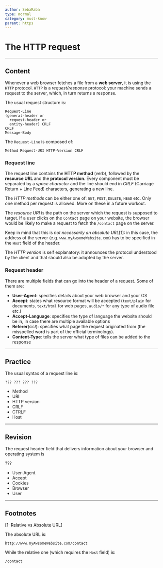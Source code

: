 ```yaml
---
author: SebaRaba
type: normal
category: must-know
parent: https
---
```


# The HTTP request


---

## Content

Whenever a web browser fetches a file from a **web server**, it is using the `HTTP` protocol. `HTTP` is a *request/response* protocol: your machine sends a request to the server, which, in turn returns a response.

The usual request structure is:

```plain-text
Request-Line
(general-header or
  request-header or
  entity-header) CRLF
CRLF
Message-Body
```

The `Request-Line` is composed of:

```plain-text
Method Request-URI HTTP-Version CRLF
```

### Request line

The request line contains the **HTTP method** (verb), followed by the **resource URL** and the **protocol version**. Every component must be separated by a *space character* and the line should end in *CRLF* (Carriage Return + Line Feed) characters, generating a new line.

The *HTTP methods* can be either one of: `GET`, `POST`, `DELETE`, `HEAD` etc. Only one method per request is allowed. More on these in a future workout.

The *resource URI* is the path on the server which the request is supposed to target. If a user clicks on the `Contact` page on your website, the browser would be likely to make a request to fetch the `/contact` page on the server.

Keep in mind that this is *not necessarily an absolute URL*[1]: in this case, the address of the server (e.g. `www.myAwsomeWebsite.com`) has to be specified in the `Host` field of the header.

The *HTTP version* is self explanatory: it announces the protocol understood by the client and that should also be adopted by the server.

### Request header

There are multiple fields that can go into the header of a request. Some of them are:

- **User-Agent**: specifies details about your web browser and your OS
- **Accept**: states what resource format will be accepted (`text/plain` for documents, `text/html` for web pages, `audio/*` for any type of audio file etc.)
- **Accept-Language**: specifies the type of language the website should be in, in case there are multiple available options
- **Referer**(sic!): specifies what page the request originated from (the misspelled word is part of the official terminology).
- **Content-Type**: tells the server what type of files can be added to the response


---

## Practice

The usual syntax of a request line is:

```plain-text
??? ??? ??? ???
```

- Method
- URI
- HTTP version
- CRLF
- CTRLF
- Host


---

## Revision

The request header field that delivers information about your browser and operating system is

???

- User-Agent
- Accept
- Cookies
- Browser
- User


---

## Footnotes

[1: Relative vs Absolute URL]

The absolute URL is:

```plain-text
http://www.myAwsomeWebsite.com/contact
```

While the relative one (which requires the `Host` field) is:

```plain-text
/contact
```
 

